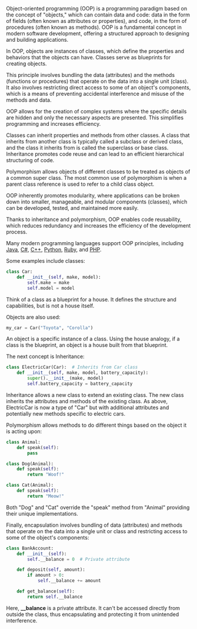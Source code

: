 Object-oriented programming (OOP) is a programming paradigm based on the concept of "objects," which can contain data and code: data in the form of fields (often known as attributes or properties), and code, in the form of procedures (often known as methods). OOP is a fundamental concept in modern software development, offering a structured approach to designing and building applications.

In OOP, objects are instances of classes, which define the properties and behaviors that the objects can have. Classes serve as blueprints for creating objects.

This principle involves bundling the data (attributes) and the methods (functions or procedures) that operate on the data into a single unit (class). It also involves restricting direct access to some of an object's components, which is a means of preventing accidental interference and misuse of the methods and data.

OOP allows for the creation of complex systems where the specific details are hidden and only the necessary aspects are presented. This simplifies programming and increases efficiency.

Classes can inherit properties and methods from other classes. A class that inherits from another class is typically called a subclass or derived class, and the class it inherits from is called the superclass or base class. Inheritance promotes code reuse and can lead to an efficient hierarchical structuring of code.

Polymorphism allows objects of different classes to be treated as objects of a common super class. The most common use of polymorphism is when a parent class reference is used to refer to a child class object.

OOP inherently promotes modularity, where applications can be broken down into smaller, manageable, and modular components (classes), which can be developed, tested, and maintained more easily.

Thanks to inheritance and polymorphism, OOP enables code reusability, which reduces redundancy and increases the efficiency of the development process.

Many modern programming languages support OOP principles, including [Java](../programming/java.md), [C#](../programming/csharp.md), [C++](../programming/cpp.md), [Python](../programming/python.md), [Ruby](../programming/ruby.md), and [PHP](../programming/php.md).

Some examples include classes:

```python
class Car:
    def __init__(self, make, model):
        self.make = make
        self.model = model
```

Think of a class as a blueprint for a house. It defines the structure and capabilities, but is not a house itself.

Objects are also used:

```python
my_car = Car("Toyota", "Corolla")
```

An object is a specific instance of a class. Using the house analogy, if a class is the blueprint, an object is a house built from that blueprint. 

The next concept is Inheritance:

```python
class ElectricCar(Car):  # Inherits from Car class
    def __init__(self, make, model, battery_capacity):
        super().__init__(make, model)
        self.battery_capacity = battery_capacity
```

Inheritance allows a new class to extend an existing class. The new class inherits the attributes and methods of the existing class. As above, ElectricCar is now a type of "Car" but with additional attributes and potentially new methods specific to electric cars.

Polymorphism allows methods to do different things based on the object it is acting upon:

```python
class Animal:
    def speak(self):
        pass

class Dog(Animal):
    def speak(self):
        return "Woof!"

class Cat(Animal):
    def speak(self):
        return "Meow!"
```

Both "Dog" and "Cat" override the "speak" method from "Animal" providing their unique implementations.

Finally, encapsulation involves bundling of data (attributes) and methods that operate on the data into a single unit or class and restricting access to some of the object's components:

```python
class BankAccount:
    def __init__(self):
        self.__balance = 0  # Private attribute

    def deposit(self, amount):
        if amount > 0:
            self.__balance += amount

    def get_balance(self):
        return self.__balance
```

Here, **\_\_balance** is a private attribute. It can't be accessed directly from outside the class, thus encapsulating and protecting it from unintended interference.